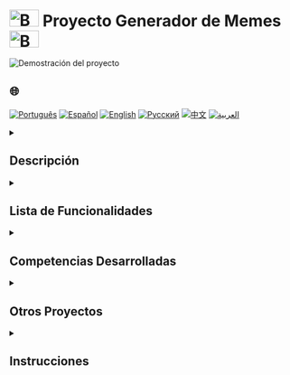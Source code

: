 # <img src="https://cdn-icons-png.flaticon.com/128/5701/5701867.png" alt="Beginner Logo" width="52" height="30" /> Proyecto Generador de Memes <img src="https://cdn-icons-png.flaticon.com/128/5701/5701867.png" alt="Beginner Logo" width="52" height="30" />

![Demostración del proyecto](./gifs/Memegenerator.gif)

## 🌐 
[![Português](https://img.shields.io/badge/Português-green)](https://github.com/SamuelRocha91/memeGenerator/blob/main/README.md) 
[![Español](https://img.shields.io/badge/Español-yellow)](https://github.com/SamuelRocha91/memeGenerator/blob/main/README_es.md) 
[![English](https://img.shields.io/badge/English-blue)](https://github.com/SamuelRocha91/memeGenerator/blob/main/README_en.md) 
[![Русский](https://img.shields.io/badge/Русский-lightgrey)](https://github.com/SamuelRocha91/memeGenerator/blob/main/README_ru.md) 
[![中文](https://img.shields.io/badge/中文-red)](https://github.com/SamuelRocha91/memeGenerator/blob/main/README_ch.md) 
[![العربية](https://img.shields.io/badge/العربية-orange)](https://github.com/SamuelRocha91/memeGenerator/blob/main/README_ar.md)

<details>
  <summary><h2>Descripción</h2></summary>
  Este es un proyecto extra desarrollado durante el módulo de **Fundamentos** del curso de **Desarrollo Web** de **Trybe**. El objetivo principal fue aplicar y reforzar conceptos de **JavaScript**, **CSS** y **HTML** para crear un generador de memes simple. El proyecto implicó la manipulación de los archivos `script.js`, `index.html` y `style.css`.
</details>

<details>
  <summary><h2>Lista de Funcionalidades</h2></summary>
  La aplicación permite:
  - **Cargar una imagen**: Elige una imagen de tu dispositivo o utiliza una imagen sugerida.
  - **Agregar texto**: Inserta texto personalizado sobre la imagen.
  - **Agregar bordes de colores**: Elige colores para agregar bordes al meme.
  - **Generar memes**: Combina las opciones anteriores para crear el meme deseado.
</details>

<details>
  <summary><h2>Competencias Desarrolladas</h2></summary>
  Durante el desarrollo de este proyecto, se mejoraron las siguientes habilidades:
  1. Manipulación de elementos en el **DOM**.
  2. Aplicación de **lógica de programación** en un contexto real.
  3. Uso de **estructuras de repetición** para el procesamiento de datos.
  4. Implementación de **condicionales** para el control de flujo.
  5. Creación y uso de **funciones** para la modularización y reutilización del código.
</details>

<details>
  <summary><h2>Otros Proyectos</h2></summary>
  Aquí hay otros proyectos que desarrollé al principio de mi carrera como desarrollador:
  - 🖥️ [Conversor de binarios](https://github.com/SamuelRocha91/Bin2Dec/blob/main/README_es.md)
  - 🎨 [Pixels Art](https://github.com/SamuelRocha91/PixelsArt/blob/main/README_es.md)
  - 📝 [Todo List](https://github.com/SamuelRocha91/TodoList/blob/main/README_es.md)
  - 🧮 [Calculadora](https://github.com/SamuelRocha91/calculator/blob/main/README_es.md)
  - 🪐 [Planetas de Star Wars](https://github.com/SamuelRocha91/javascriptStarWarsPlanets/blob/main/README_es.md)
</details>

<details>
  <summary><h2>Instrucciones</h2></summary>
  1. Clona este repositorio:
     ```bash
     git clone https://github.com/SamuelRocha91/memeGenerator.git
     ```
  2. Navega hasta el directorio del proyecto:
     ```bash
     cd memeGenerator
     ```
  3. Abre el archivo `index.html` en tu navegador.
</details>
